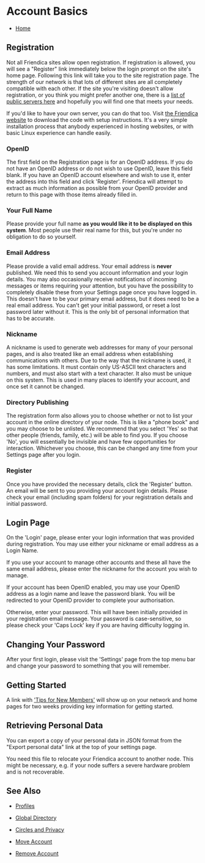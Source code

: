 Account Basics
==============

* [Home](help)

Registration
---

Not all Friendica sites allow open registration.
If registration is allowed, you will see a "Register" link immediately below the login prompt on the site's home page.
Following this link will take you to the site registration page.
The strength of our network is that lots of different sites are all completely compatible with each other.
If the site you're visiting doesn't allow registration, or you think you might prefer another one, there is a [list of public servers here](https://dir.friendica.social/servers) and hopefully you will find one that meets your needs.

If you'd like to have your own server, you can do that too.
Visit [the Friendica website](http://friendi.ca/) to download the code with setup instructions.
It's a very simple installation process that anybody experienced in hosting websites, or with basic Linux experience can handle easily.

### OpenID

The first field on the Registration page is for an OpenID address.
If you do not have an OpenID address or do not wish to use OpenID, leave this field blank.
If you have an OpenID account elsewhere and wish to use it, enter the address into this field and click 'Register'.
Friendica will attempt to extract as much information as possible from your OpenID provider and return to this page with those items already filled in.

### Your Full Name

Please provide your full name **as you would like it to be displayed on this system**.
Most people use their real name for this, but you're under no obligation to do so yourself.

### Email Address

Please provide a valid email address.
Your email address is **never** published.
We need this to send you account information and your login details.
You may also occasionally receive notifications of incoming messages or items requiring your attention, but you have the possibility to completely disable these from your Settings page once you have logged in.
This doesn't have to be your primary email address, but it does need to be a real email address.
You can't get your initial password, or reset a lost password later without it.
This is the only bit of personal information that has to be accurate.

### Nickname

A nickname is used to generate web addresses for many of your personal pages, and is also treated like an email address when establishing communications with others.
Due to the way that the nickname is used, it has some limitations.
It must contain only US-ASCII text characters and numbers, and must also start with a text character.
It also must be unique on this system.
This is used in many places to identify your account, and once set it cannot be changed.


### Directory Publishing

The registration form also allows you to choose whether or not to list your account in the online directory of your node.
This is like a "phone book" and you may choose to be unlisted.
We recommend that you select 'Yes' so that other people (friends, family, etc.) will be able to find you.
If you choose 'No', you will essentially be invisible and have few opportunities for interaction.
Whichever you choose, this can be changed any time from your Settings page after you login.

### Register

Once you have provided the necessary details, click the 'Register' button.
An email will be sent to you providing your account login details.
Please check your email (including spam folders) for your registration details and initial password.

Login Page
---

On the 'Login' page, please enter your login information that was provided during registration.
You may use either your nickname or email address as a Login Name.

If you use your account to manage other accounts and these all have the same email address, please enter the nickname for the account you wish to manage.

If your account has been OpenID enabled, you may use your OpenID address as a login name and leave the password blank.
You will be redirected to your OpenID provider to complete your authorisation.

Otherwise, enter your password.
This will have been initially provided in your registration email message.
Your password is case-sensitive, so please check your 'Caps Lock' key if you are having difficulty logging in.

Changing Your Password
---

After your first login, please visit the 'Settings' page from the top menu bar and change your password to something that you will remember.

Getting Started
---

A link with ['Tips for New Members'](newmember) will show up on your network and home pages for two weeks providing key information for getting started.

Retrieving Personal Data
---

You can export a copy of your personal data in JSON format from the "Export personal data" link at the top of your settings page.

You need this file to relocate your Friendica account to another node.
This might be necessary, e.g. if your node suffers a severe hardware problem and is not recoverable.

See Also
---

* [Profiles](help/Profiles)

* [Global Directory](help/Making-Friends#The+Directories)

* [Circles and Privacy](help/Circles-and-Privacy)

* [Move Account](help/Move-Account)

* [Remove Account](help/Remove-Account)

